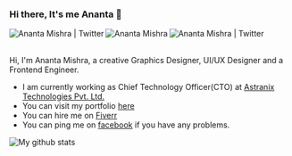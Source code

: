 ### Hi there, It's me Ananta  👋

<!--
**anantamishra/anantamishra** is a ✨ _special_ ✨ repository because its `README.md` (this file) appears on your GitHub profile.

Here are some ideas to get you started:

- 🔭 I’m currently working on ...
- 🌱 I’m currently learning ...
- 👯 I’m looking to collaborate on ...
- 🤔 I’m looking for help with ...
- 💬 Ask me about ...
- 📫 How to reach me: ...
- 😄 Pronouns: ...
- ⚡ Fun fact: ...
-->

<a href="https://twitter.com/aanantamishra">
  <img align="left" alt="Ananta Mishra | Twitter" src="https://img.icons8.com/color/21/000000/twitter-circled.png" />
</a>
<a href="https://www.linkedin.com/in/anantamishra/">
  <img align="left" alt="Ananta Mishra" src="https://img.icons8.com/color/21/000000/linkedin-circled.png"/>
</a>
<a href="https://fiverr.com/anantamishra">
  <img align="left" alt="Ananta Mishra | Twitter" src="https://icons8.com/icon/ngc6JsBomclm/fiverr" />
</a>

<br />
<br />

Hi, I'm Ananta Mishra, a creative Graphics Designer, UI/UX Designer and a Frontend Engineer.

- I am currently working as Chief Technology Officer(CTO) at [Astranix Technologies Pvt. Ltd.](https://astranix.com)
- You can visit my portfolio [here](https://ananta.info.np)
- You can hire me on [Fiverr](https://www.fiverr.com/anantamishra)
- You can ping me on [facebook](https://fb.com/mishra.aananta) if you have any problems.

![My github stats](https://github-readme-stats.vercel.app/api?username=anantamishra&show_icons=true)
